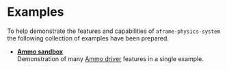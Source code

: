 # Examples

To help demonstrate the features and capabilities of `aframe-physics-system`
the following collection of examples have been prepared.

- [**Ammo sandbox**](ammo.html)  
  Demonstration of many [Ammo driver](/AmmoDriver.md) features in a single
  example.

